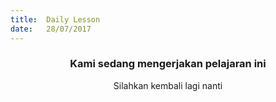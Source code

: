 ```yaml
---
title:  Daily Lesson
date:   28/07/2017
---
```


### <center>Kami sedang mengerjakan pelajaran ini</center>
<center>Silahkan kembali lagi nanti</center>